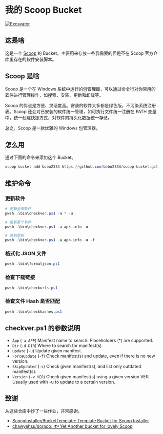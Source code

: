 # 我的 Scoop Bucket

[![Excavator](https://github.com/bobo2334/scoop-bucket/actions/workflows/excavator.yml/badge.svg)](https://github.com/bobo2334/scoop-bucket/actions/workflows/excavator.yml)

## 这是啥

这是一个 [Scoop](https://scoop.sh/) 的 Bucket，主要用来存放一些我需要的但是不在 Scoop 官方仓库里存在的软件安装脚本。

## Scoop 是啥

Scoop 是一个在 Windows 系统中运行的包管理器，可以通过命令行对你常用的软件进行管理操作，如搜索、安装、更新和卸载等。

Scoop 的优点是方便、灵活度高。安装的软件大多都是绿色版，不污染系统注册表。Scoop 还会对已安装的软件统一管理，如可执行文件统一注册在 PATH 变量中，统一创建快捷方式，对软件的持久化数据统一存储。

总之，Scoop 是一款优雅的 Windows 包管理器。

## 怎么用

通过下面的命令来添加这个 Bucket。

```powershell
scoop bucket add bobo2334 https://github.com/bobo2334/scoop-bucket.git
```

## 维护命令

### 更新软件

```powershell
# 更新全部软件
pwsh .\bin\checkver.ps1 -a * -u

# 更新某个软件
pwsh .\bin\checkver.ps1 -a apk-info -u

# 强制更新
pwsh .\bin\checkver.ps1 -a apk-info -u -f
```

### 格式化 JSON 文件

```powershell
pwsh .\bin\formatjson.ps1
```

### 检查下载链接

```powershell
pwsh .\bin\checkurls.ps1
```

### 检查文件 Hash 是否匹配

```powershell
pwsh .\bin\checkhashes.ps1
```

## checkver.ps1 的参数说明

- `App` (`-a APP`)
    Manifest name to search.
    Placeholders (*) are supported.
- `Dir` (`-d DIR`)
    Where to search for manifest(s).
- `Update` (`-u`)
    Update given manifest.
- `ForceUpdate` (`-f`)
    Check manifest(s) and update, even if there is no new version.
- `SkipUpdated` (`-s`)
    Check given manifest(s), and list only outdated manifest(s).
- `Version` (`-v VER`)
    Check given manifest(s) using a given version VER.
    Usually used with -u to update to a certain version.

## 致谢

从这些仓库中抄了一些作业，非常感谢。

- [ScoopInstaller/BucketTemplate: Template Bucket for Scoop Installer](https://github.com/ScoopInstaller/BucketTemplate)
- [chawyehsu/dorado: 🐟 Yet Another bucket for lovely Scoop](https://github.com/chawyehsu/dorado)
